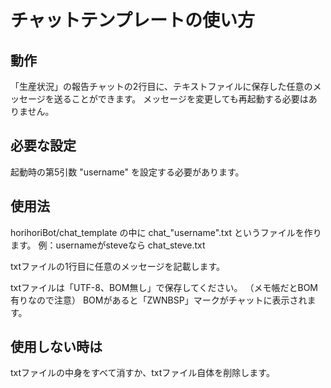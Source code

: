 チャットテンプレートの使い方
=========
## 動作
「生産状況」の報告チャットの2行目に、テキストファイルに保存した任意のメッセージを送ることができます。
メッセージを変更しても再起動する必要はありません。

## 必要な設定
起動時の第5引数 "username" を設定する必要があります。

## 使用法
horihoriBot/chat_template の中に chat_"username".txt というファイルを作ります。
例：usernameがsteveなら chat_steve.txt

txtファイルの1行目に任意のメッセージを記載します。

txtファイルは「UTF-8、BOM無し」で保存してください。
（メモ帳だとBOM有りなので注意）
BOMがあると「ZWNBSP」マークがチャットに表示されます。

## 使用しない時は
txtファイルの中身をすべて消すか、txtファイル自体を削除します。
